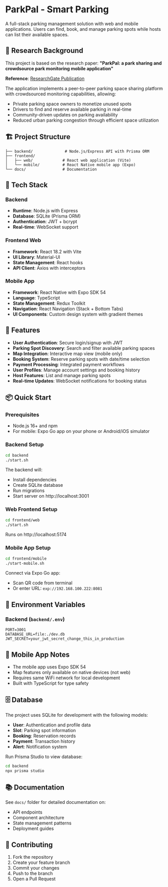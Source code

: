 # ParkPal - Smart Parking

A full-stack parking management solution with web and mobile applications. Users can find, book, and manage parking spots while hosts can list their available spaces.

## 📄 Research Background

This project is based on the research paper: **"ParkPal: a park sharing and crowdsource park monitoring mobile application"**

**Reference**: [ResearchGate Publication](https://www.researchgate.net/publication/332287449_ParkPal_a_park_sharing_and_crowdsource_park_monitoring_mobile_application)

The application implements a peer-to-peer parking space sharing platform with crowdsourced monitoring capabilities, allowing:
- Private parking space owners to monetize unused spots
- Drivers to find and reserve available parking in real-time
- Community-driven updates on parking availability
- Reduced urban parking congestion through efficient space utilization

## 🏗️ Project Structure

```
├── backend/              # Node.js/Express API with Prisma ORM
├── frontend/
│   ├── web/             # React web application (Vite)
│   └── mobile/          # React Native mobile app (Expo)
└── docs/                # Documentation
```

## 🚀 Tech Stack

### Backend
- **Runtime**: Node.js with Express
- **Database**: SQLite (Prisma ORM)
- **Authentication**: JWT + bcrypt
- **Real-time**: WebSocket support

### Frontend Web
- **Framework**: React 18.2 with Vite
- **UI Library**: Material-UI
- **State Management**: React hooks
- **API Client**: Axios with interceptors

### Mobile App
- **Framework**: React Native with Expo SDK 54
- **Language**: TypeScript
- **State Management**: Redux Toolkit
- **Navigation**: React Navigation (Stack + Bottom Tabs)
- **UI Components**: Custom design system with gradient themes

## 🎯 Features

- **User Authentication**: Secure login/signup with JWT
- **Parking Spot Discovery**: Search and filter available parking spaces
- **Map Integration**: Interactive map view (mobile only)
- **Booking System**: Reserve parking spots with date/time selection
- **Payment Processing**: Integrated payment workflows
- **User Profiles**: Manage account settings and booking history
- **Host Features**: List and manage parking spots
- **Real-time Updates**: WebSocket notifications for booking status

## 📦 Quick Start

### Prerequisites
- Node.js 16+ and npm
- For mobile: Expo Go app on your phone or Android/iOS simulator

### Backend Setup

```bash
cd backend
./start.sh
```

The backend will:
- Install dependencies
- Create SQLite database
- Run migrations
- Start server on http://localhost:3001

### Web Frontend Setup

```bash
cd frontend/web
./start.sh
```

Runs on http://localhost:5174

### Mobile App Setup

```bash
cd frontend/mobile
./start-mobile.sh
```

Connect via Expo Go app:
- Scan QR code from terminal
- Or enter URL: `exp://192.168.100.222:8081`

## 🔧 Environment Variables

### Backend (`backend/.env`)
```
PORT=3001
DATABASE_URL=file:./dev.db
JWT_SECRET=your_jwt_secret_change_this_in_production
```

## 📱 Mobile App Notes

- The mobile app uses Expo SDK 54
- Map features only available on native devices (not web)
- Requires same WiFi network for local development
- Built with TypeScript for type safety

## 🗄️ Database

The project uses SQLite for development with the following models:
- **User**: Authentication and profile data
- **Slot**: Parking spot information
- **Booking**: Reservation records
- **Payment**: Transaction history
- **Alert**: Notification system

Run Prisma Studio to view database:
```bash
cd backend
npx prisma studio
```

## 📚 Documentation

See `docs/` folder for detailed documentation on:
- API endpoints
- Component architecture
- State management patterns
- Deployment guides

## 🤝 Contributing

1. Fork the repository
2. Create your feature branch
3. Commit your changes
4. Push to the branch
5. Open a Pull Request
